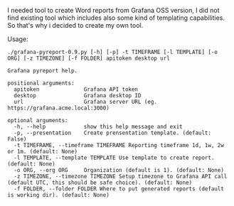 I needed tool to create Word reports from Grafana OSS version, I did not find existing tool
which includes also some kind of templating capabilities. So that's why i decided to create my own tool.

Usage:
```
./grafana-pyreport-0.9.py [-h] [-p] -t TIMEFRAME [-l TEMPLATE] [-o ORG] [-z TIMEZONE] [-f FOLDER] apitoken desktop url

Grafana pyreport help.

positional arguments:
  apitoken              Grafana API token
  desktop               Grafana desktop ID
  url                   Grafana server URL (eg. https://grafana.acme.local:3000)

optional arguments:
  -h, --help            show this help message and exit
  -p, --presentation    Create prensentation template. (default: False)
  -t TIMEFRAME, --timeframe TIMEFRAME Reporting timeframe 1d, 1w, 2w or 1m. (default: None)
  -l TEMPLATE, --template TEMPLATE Use template to create report. (default: None)
  -o ORG, --org ORG     Organization (default is 1). (default: None)
  -z TIMEZONE, --timezone TIMEZONE Setup timezone to Grafana API call (default UTC, this should be safe choice). (default: None)
  -f FOLDER, --folder FOLDER Where to put generated reports (default is working dir). (default: None)
  ```
  
  
